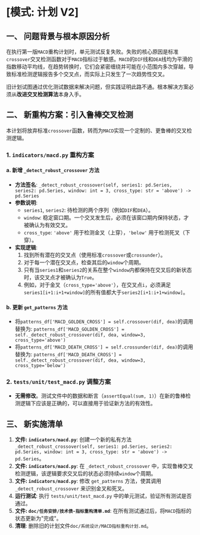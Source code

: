 # [模式: 计划 V2]

## 一、 问题背景与根本原因分析

在执行第一版`MACD`重构计划时，单元测试反复失败。失败的核心原因是标准`crossover`交叉检测函数对于`MACD`指标过于敏感。`MACD`的`DIF`线和`DEA`线均为平滑的指数移动平均线，在趋势转换时，它们会紧密缠绕并可能在小范围内多次穿越，导致标准检测逻辑报告多个交叉点，而实际上只发生了一次趋势性交叉。

旧计划试图通过优化测试数据来解决问题，但实践证明此路不通。根本解决方案必须从**改进交叉检测算法**本身入手。

## 二、 新重构方案：引入鲁棒交叉检测

本计划将放弃标准`crossover`函数，转而为`MACD`实现一个定制的、更鲁棒的交叉检测逻辑。

### 1. `indicators/macd.py` 重构方案

#### a. 新增 `_detect_robust_crossover` 方法
- **方法签名**: `_detect_robust_crossover(self, series1: pd.Series, series2: pd.Series, window: int = 3, cross_type: str = 'above') -> pd.Series`
- **参数说明**:
    - `series1`, `series2`: 待检测的两个序列（例如`DIF`和`DEA`）。
    - `window`: 稳定窗口期。一个交叉发生后，必须在该窗口期内保持状态，才被确认为有效交叉。
    - `cross_type`: `'above'` 用于检测金叉（上穿），`'below'` 用于检测死叉（下穿）。
- **实现逻辑**:
    1.  找到所有潜在的交叉点（使用标准`crossover`或`crossunder`）。
    2.  对于每一个潜在交叉点，检查其后的`window`个周期。
    3.  只有当`series1`和`series2`的关系在整个`window`内都保持在交叉后的新状态时，该交叉点才被确认为`True`。
    4.  例如，对于金叉（`cross_type='above'`），在交叉点`i`，必须满足`series1[i+1:i+1+window]`的所有值都大于`series2[i+1:i+1+window]`。

#### b. 更新 `get_patterns` 方法
- 将`patterns_df['MACD_GOLDEN_CROSS'] = self.crossover(dif, dea)`的调用替换为:
  `patterns_df['MACD_GOLDEN_CROSS'] = self._detect_robust_crossover(dif, dea, window=3, cross_type='above')`
- 将`patterns_df['MACD_DEATH_CROSS'] = self.crossunder(dif, dea)`的调用替换为:
  `patterns_df['MACD_DEATH_CROSS'] = self._detect_robust_crossover(dif, dea, window=3, cross_type='below')`

### 2. `tests/unit/test_macd.py` 调整方案

- **无需修改**。测试文件中的数据和断言（`assertEqual(sum, 1)`）在新的鲁棒检测逻辑下应该是正确的，可以直接用于验证新方法的有效性。

## 三、 新实施清单

1.  **文件: `indicators/macd.py`**: 创建一个新的私有方法 `_detect_robust_crossover(self, series1: pd.Series, series2: pd.Series, window: int = 3, cross_type: str = 'above') -> pd.Series`。
2.  **文件: `indicators/macd.py`**: 在 `_detect_robust_crossover` 中，实现鲁棒交叉检测逻辑，该逻辑要求交叉后的状态必须持续`window`个周期。
3.  **文件: `indicators/macd.py`**: 修改 `get_patterns` 方法，使其调用 `_detect_robust_crossover` 来识别金叉和死叉。
4.  **运行测试**: 执行 `tests/unit/test_macd.py` 中的单元测试，验证所有测试是否通过。
5.  **文件: `doc/任务安排/技术债-指标重构清单.md`**: 在所有测试通过后，将`MACD`指标的状态更新为"完成"。
6.  **清理**: 删除旧的计划文件`doc/系统设计/MACD指标重构计划.md`。 